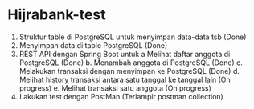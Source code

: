 # Hijrabank-test

1. Struktur table di PostgreSQL untuk menyimpan data-data tsb (Done)
2. Menyimpan data di table PostgreSQL (Done)
3. REST API dengan Spring Boot untuk
a Melihat daftar anggota di PostgreSQL (Done)
b. Menambah anggota di PostgreSQL (Done)
c. Melakukan transaksi dengan menyimpan ke PostgreSQL (Done)
d. Melihat history transaksi antara satu tanggal ke tanggal lain (On progress)
e. Melihat transaksi satu anggota (On progress)
4. Lakukan test dengan PostMan (Terlampir postman collection)
